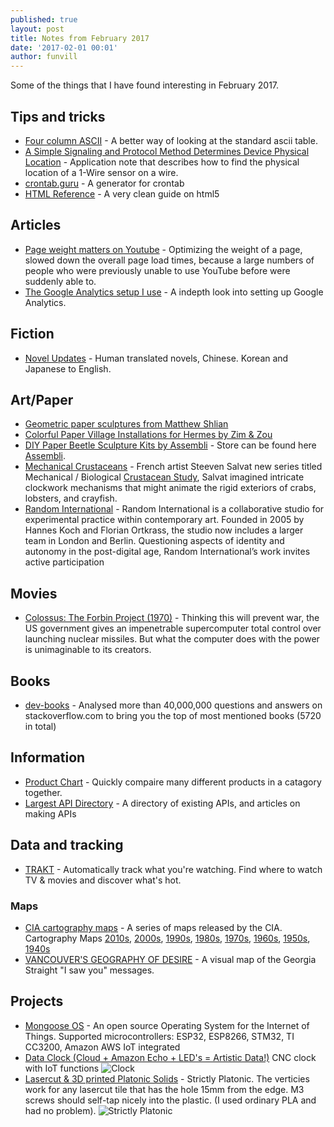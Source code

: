 ```yaml
---
published: true
layout: post
title: Notes from February 2017
date: '2017-02-01 00:01'
author: funvill
---
```


Some of the things that I have found interesting in February 2017.

## Tips and tricks 

- [Four column ASCII](https://garbagecollected.org/2017/01/31/four-column-ascii/) - A better way of looking at the standard ascii table. 
- [A Simple Signaling and Protocol Method Determines Device Physical Location](https://www.maximintegrated.com/en/app-notes/index.mvp/id/4037) - Application note that describes how to find the physical location of a 1-Wire sensor on a wire. 
- [crontab.guru](https://crontab.guru/#0_18_*_*_2) - A generator for crontab
- [HTML Reference](http://htmlreference.io/) - A very clean guide on html5 

## Articles

- [Page weight matters on Youtube](http://blog.chriszacharias.com/page-weight-matters) - Optimizing the weight of a page, slowed down the overall page load times, because a large numbers of people who were previously unable to use YouTube before were suddenly able to.
- [The Google Analytics setup I use](https://philipwalton.com/articles/the-google-analytics-setup-i-use-on-every-site-i-build/) - A indepth look into setting up Google Analytics.

## Fiction 

- [Novel Updates](http://www.novelupdates.com/) - Human translated novels, Chinese. Korean and Japanese to English. 

## Art/Paper 

- [Geometric paper sculptures from Matthew Shlian](http://www.thisiscolossal.com/2017/01/new-geometric-paper-sculptures-from-matthew-shlian/?src=footer)
- [Colorful Paper Village Installations for Hermes by Zim & Zou](http://www.thisiscolossal.com/2017/01/colorful-paper-village-installations-for-hermes-by-zim-zou/) 
- [DIY Paper Beetle Sculpture Kits by Assembli](http://www.thisiscolossal.com/2016/12/diy-paper-beetle-sculpture-kits-by-assembli/) - Store can be found here [Assembli](http://assembli.nl/). 
- [Mechanical Crustaceans](http://www.thisiscolossal.com/2017/02/mechanical-crustaceans-with-clockwork-insides-illustrated-by-steeven-salvat/) - French artist Steeven Salvat new series titled Mechanical / Biological [Crustacean Study](https://www.behance.net/gallery/43068233/Mechanical-Biological-Crustacean-Study), Salvat imagined intricate clockwork mechanisms that might animate the rigid exteriors of crabs, lobsters, and crayfish. 
- [Random International](https://random-international.com/work/) - Random International is a collaborative studio for experimental practice within contemporary art. Founded in 2005 by Hannes Koch and Florian Ortkrass, the studio now includes a larger team in London and Berlin. Questioning aspects of identity and autonomy in the post-digital age, Random International’s work invites active participation

## Movies 

- [Colossus: The Forbin Project (1970)](http://www.imdb.com/title/tt0064177/) - Thinking this will prevent war, the US government gives an impenetrable supercomputer total control over launching nuclear missiles. But what the computer does with the power is unimaginable to its creators.

## Books 

- [dev-books](http://www.dev-books.com/) - Analysed more than 40,000,000 questions and answers on stackoverflow.com to bring you the top of most mentioned books (5720 in total)

## Information 

- [Product Chart](https://www.productchart.com/) - Quickly compaire many different products in a catagory together. 
- [Largest API Directory](https://www.programmableweb.com/category/all/apis) - A directory of existing APIs, and articles on making APIs 

## Data and tracking 

- [TRAKT](https://trakt.tv) - Automatically track what you're watching. Find where to watch TV & movies and discover what's hot.

### Maps 
- [CIA cartography maps](http://www.smithsonianmag.com/smart-news/cia-celebrating-its-cartography-divisions-75th-anniversary-declassified-maps-180961419/) - A series of maps released by the CIA. Cartography Maps [2010s](https://www.flickr.com/photos/ciagov/sets/72157674854391962), [2000s](https://www.flickr.com/photos/ciagov/sets/72157672693466384), [1990s](https://www.flickr.com/photos/ciagov/sets/72157676264337436), [1980s](https://www.flickr.com/photos/ciagov/sets/72157674886243461), [1970s](https://www.flickr.com/photos/ciagov/sets/72157676360398255), [1960s](https://www.flickr.com/photos/ciagov/sets/72157674853424672), [1950s](https://www.flickr.com/photos/ciagov/sets/72157674885572481), [1940s](https://www.flickr.com/photos/ciagov/sets/72157676359562335)
- [VANCOUVER'S GEOGRAPHY OF DESIRE](https://www.lgeo.co/blog/2017/2/16/vancouvers-geography-of-desire) - A visual map of the Georgia Straight "I saw you" messages. 


## Projects 

- [Mongoose OS](https://mongoose-os.com/) - An open source Operating System for the Internet of Things. Supported microcontrollers: ESP32, ESP8266, STM32, TI CC3200, Amazon AWS IoT integrated
- [Data Clock (Cloud + Amazon Echo + LED's = Artistic Data!)](https://www.instructables.com/id/Data-Clock-Cloud-Amazon-Echo-LEDs-Artistic-Data/) CNC clock with IoT functions ![Clock](http://blog.abluestar.com/public/uploads/clock.jpg "Clock") 
- [Lasercut & 3D printed Platonic Solids](https://www.thingiverse.com/thing:1862570) - Strictly Platonic. The verticies work for any lasercut tile that has the hole 15mm from the edge. M3 screws should self-tap nicely into the plastic. (I used ordinary PLA and had no problem). ![Strictly Platonic](http://blog.abluestar.com/public/uploads/StrictlyPlatonic.jpg "Strictly Platonic") 





